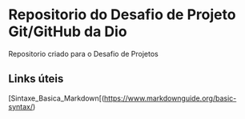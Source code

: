 # Repositorio do Desafio de Projeto Git/GitHub da Dio 
Repositorio criado para o Desafio de Projetos

## Links úteis
[Sintaxe_Basica_Markdown[(https://www.markdownguide.org/basic-syntax/)

